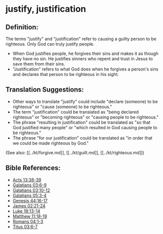 # justify, justification #

## Definition: ##

The terms "justify" and "justification" refer to causing a guilty person to be righteous. Only God can truly justify people.

* When God justifies people, he forgives their sins and makes it as though they have no sin. He justifies sinners who repent and trust in Jesus to save them from their sins.
* "Justification" refers to what God does when he forgives a person's sins and declares that person to be righteous in his sight.

## Translation Suggestions: ##

* Other ways to translate "justify" could include "declare (someone) to be righteous" or "cause (someone) to be righteous."
* The term "justification" could be translated as "being declared righteous" or "becoming righteous" or "causing people to be righteous."
* The phrase "resulting in justification" could be translated as "so that God justified many people" or "which resulted in God causing people to be righteous."
* The phrase "for our justification" could be translated as "in order that we could be made righteous by God."

(See also: [[../kt/forgive.md]], [[../kt/guilt.md]], [[../kt/righteous.md]])

## Bible References: ##

* [Acts 13:38-39](en/tn/act/help/13/38)
* [Galatians 03:6-9](en/tn/gal/help/03/06)
* [Galatians 03:10-12](en/tn/gal/help/03/10)
* [Galatians 05:3-4](en/tn/gal/help/05/03)
* [Genesis 44:16-17](en/tn/gen/help/44/16)
* [James 02:21-24](en/tn/jas/help/02/21)
* [Luke 18:13-14](en/tn/luk/help/18/13)
* [Matthew 11:18-19](en/tn/mat/help/11/18)
* [Romans 04:1-3](en/tn/rom/help/04/01)
* [Titus 03:6-7](en/tn/tit/help/03/06)